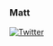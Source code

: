 ### Matt
<a href="https://twitter.com/acidgambit_"><img src="https://img.shields.io/twitter/follow/acidgambit_?label=Twitter&style=social" alt="Twitter"></a>




